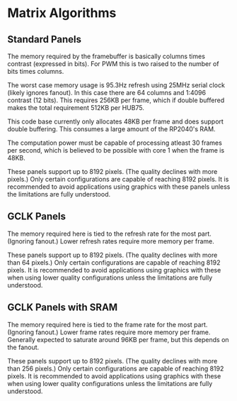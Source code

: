 # Matrix Algorithms
## Standard Panels
The memory required by the framebuffer is basically columns times contrast (expressed in bits). For PWM this is two raised to the number of bits times columns.

The worst case memory usage is 95.3Hz refresh using 25MHz serial clock (likely ignores fanout). In this case there are 64 columns and 1:4096 contrast (12 bits). This requires 256KB per frame, which if double buffered makes the total requirement 512KB per HUB75.

This code base currently only allocates 48KB per frame and does support double buffering. This consumes a large amount of the RP2040's RAM.

The computation power must be capable of processing atleast 30 frames per second, which is believed to be possible with core 1 when the frame is 48KB.

These panels support up to 8192 pixels. (The quality declines with more pixels.) Only certain configurations are capable of reaching 8192 pixels. It is recommended to avoid applications using graphics with these panels unless the limitations are fully understood.

## GCLK Panels
The memory required here is tied to the refresh rate for the most part. (Ignoring fanout.) Lower refresh rates require more memory per frame.

These panels support up to 8192 pixels. (The quality declines with more than 64 pixels.) Only certain configurations are capable of reaching 8192 pixels. It is recommended to avoid applications using graphics with these when using lower quality configurations unless the limitations are fully understood.

## GCLK Panels with SRAM
The memory required here is tied to the frame rate for the most part. (Ignoring fanout.) Lower frame rates require more memory per frame. Generally expected to saturate around 96KB per frame, but this depends on the fanout.

These panels support up to 8192 pixels. (The quality declines with more than 256 pixels.) Only certain configurations are capable of reaching 8192 pixels. It is recommended to avoid applications using graphics with these when using lower quality configurations unless the limitations are fully understood.
